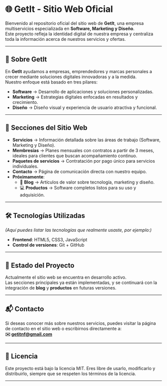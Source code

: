 # 🌐 GetIt - Sitio Web Oficial

Bienvenido al repositorio oficial del sitio web de **GetIt**, una empresa multiservicios especializada en **Software, Marketing y Diseño**.  
Este proyecto refleja la identidad digital de nuestra empresa y centraliza toda la información acerca de nuestros servicios y ofertas.

---

## 🚀 Sobre GetIt
En **GetIt** ayudamos a empresas, emprendedores y marcas personales a crecer mediante soluciones digitales innovadoras y a la medida.  
Nuestro enfoque está basado en tres pilares:

- **Software** → Desarrollo de aplicaciones y soluciones personalizadas.  
- **Marketing** → Estrategias digitales enfocadas en resultados y crecimiento.  
- **Diseño** → Diseño visual y experiencia de usuario atractiva y funcional.  

---

## 📑 Secciones del Sitio Web

- **Servicios** → Información detallada sobre las áreas de trabajo (Software, Marketing y Diseño).  
- **Membresías** → Planes mensuales con contratos a partir de 3 meses, ideales para clientes que buscan acompañamiento continuo.  
- **Paquetes de servicios** → Contratación por pago único para servicios individuales.  
- **Contacto** → Página de comunicación directa con nuestro equipo.  
- **Próximamente**:
  - 📝 **Blog** → Artículos de valor sobre tecnología, marketing y diseño.  
  - 💻 **Productos** → Software completos listos para su uso y adquisición.  

---

## 🛠️ Tecnologías Utilizadas
*(Aquí puedes listar las tecnologías que realmente usaste, por ejemplo:)*  
- **Frontend**: HTML5, CSS3, JavaScript    
- **Control de versiones**: Git + GitHub  

---

## 📌 Estado del Proyecto
Actualmente el sitio web se encuentra en desarrollo activo.  
Las secciones principales ya están implementadas, y se continuará con la integración de **blog** y **productos** en futuras versiones.

---

## 📬 Contacto
Si deseas conocer más sobre nuestros servicios, puedes visitar la página de contacto en el sitio web o escribirnos directamente a:  
**✉️ getitnf@gmail.com**  

---

## 📄 Licencia
Este proyecto está bajo la licencia MIT. Eres libre de usarlo, modificarlo y distribuirlo, siempre que se respeten los términos de la licencia.

---
